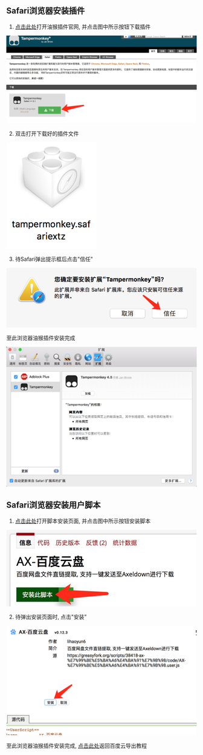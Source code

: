 ## Safari浏览器安装插件

1. [点击此处](http://tampermonkey.net)打开油猴插件官网, 并点击图中所示按钮下载插件  

![tamp](https://github.com/lihaoyun6/ax-baiduyunpan/blob/master/screenshot/s1.png)

2. 双击打开下载好的插件文件  

![tamp](https://github.com/lihaoyun6/ax-baiduyunpan/blob/master/screenshot/s2.png)

3. 待Safari弹出提示框后点击"信任"  

![tamp](https://github.com/lihaoyun6/ax-baiduyunpan/blob/master/screenshot/s3.png)

至此浏览器油猴插件安装完成  

![tamp](https://github.com/lihaoyun6/ax-baiduyunpan/blob/master/screenshot/s4.png)

## Safari浏览器安装用户脚本

1. [点击此处](https://greasyfork.org/zh-CN/scripts/38418-ax-百度云盘)打开脚本安装页面, 并点击图中所示按钮安装脚本  

![tamp](https://github.com/lihaoyun6/ax-baiduyunpan/blob/master/screenshot/s5.png)

2. 待弹出安装页面时, 点击"安装"

![tamp](https://github.com/lihaoyun6/ax-baiduyunpan/blob/master/screenshot/s6.png)

至此浏览器油猴插件安装完成, [点击此处](../baidu.md)返回百度云导出教程
